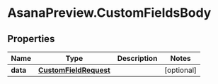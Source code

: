 # AsanaPreview.CustomFieldsBody

## Properties
Name | Type | Description | Notes
------------ | ------------- | ------------- | -------------
**data** | [**CustomFieldRequest**](CustomFieldRequest.md) |  | [optional] 
